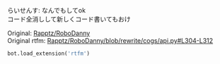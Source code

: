 らいせんす: なんでもしてok  
コード全消しして新しくコード書いてもおけ

Original: [Rapptz/RoboDanny](https://github.com/Rapptz/RoboDanny)  
Original rtfm: [Rapptz/RoboDanny/blob/rewrite/cogs/api.py#L304-L312](https://github.com/Rapptz/RoboDanny/blob/rewrite/cogs/api.py#L304-L312)

```py
bot.load_extension('rtfm')
```

